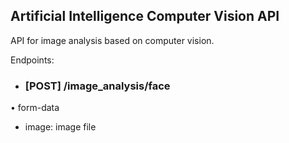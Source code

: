 ## Artificial Intelligence Computer Vision API
API for image analysis based on computer vision.

Endpoints:
- ### [POST] /image_analysis/face

• form-data
- image: image file
